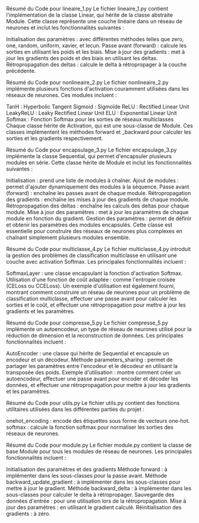 Résumé du Code pour lineaire_1.py
Le fichier lineaire_1.py contient l'implémentation de la classe Linear, qui hérite de la classe abstraite Module. Cette classe représente une couche linéaire dans un réseau de neurones et inclut les fonctionnalités suivantes :

Initialisation des paramètres : avec différentes méthodes telles que zero, one, random, uniform, xavier, et lecun.
Passe avant (forward) : calcule les sorties en utilisant les poids et les biais.
Mise à jour des gradients : met à jour les gradients des poids et des biais en utilisant les deltas.
Rétropropagation des deltas : calcule le delta à rétropropager à la couche précédente.


Résumé du Code pour nonlineaire_2.py
Le fichier nonlineaire_2.py implémente plusieurs fonctions d'activation couramment utilisées dans les réseaux de neurones. Ces modules incluent :

TanH : Hyperbolic Tangent
Sigmoid : Sigmoïde
ReLU : Rectified Linear Unit
LeakyReLU : Leaky Rectified Linear Unit
ELU : Exponential Linear Unit
Softmax : Fonction Softmax pour les sorties de réseaux multiclasses
Chaque classe hérite de Activation, qui est une sous-classe de Module. Ces classes implémentent les méthodes forward et _backward pour calculer les sorties et les gradients respectivement.


Résumé du Code pour encapsulage_3.py
Le fichier encapsulage_3.py implémente la classe Sequential, qui permet d'encapsuler plusieurs modules en série. Cette classe hérite de Module et inclut les fonctionnalités suivantes :

Initialisation : prend une liste de modules à chaîner.
Ajout de modules : permet d'ajouter dynamiquement des modules à la séquence.
Passe avant (forward) : enchaîne les passes avant de chaque module.
Rétropropagation des gradients : enchaîne les mises à jour des gradients de chaque module.
Rétropropagation des deltas : enchaîne les calculs des deltas pour chaque module.
Mise à jour des paramètres : met à jour les paramètres de chaque module en fonction du gradient.
Gestion des paramètres : permet de définir et obtenir les paramètres des modules encapsulés.
Cette classe est essentielle pour construire des réseaux de neurones plus complexes en chaînant simplement plusieurs modules ensemble.


Résumé du Code pour multiclasse_4.py
Le fichier multiclasse_4.py introduit la gestion des problèmes de classification multiclasse en utilisant une couche avec activation Softmax. Les principales fonctionnalités incluent :

SoftmaxLayer : une classe encapsulant la fonction d'activation Softmax.
Utilisation d'une fonction de coût adaptée : comme l'entropie croisée (CELoss ou CCELoss).
Un exemple d'utilisation est également fourni, montrant comment construire un réseau de neurones pour un problème de classification multiclasse, effectuer une passe avant pour calculer les sorties et le coût, et effectuer une rétropropagation pour mettre à jour les gradients et les paramètres.


Résumé du Code pour compresse_5.py
Le fichier compresse_5.py implémente un autoencodeur, un type de réseau de neurones utilisé pour la réduction de dimension et la reconstruction de données. Les principales fonctionnalités incluent :

AutoEncoder : une classe qui hérite de Sequential et encapsule un encodeur et un décodeur.
Méthode parameters_sharing : permet de partager les paramètres entre l'encodeur et le décodeur en utilisant la transposée des poids.
Exemple d'utilisation : montre comment créer un autoencodeur, effectuer une passe avant pour encoder et décoder les données, et effectuer une rétropropagation pour mettre à jour les gradients et les paramètres.


Résumé du Code pour utils.py
Le fichier utils.py contient des fonctions utilitaires utilisées dans les différentes parties du projet :

onehot_encoding : encode des étiquettes sous forme de vecteurs one-hot.
softmax : calcule la fonction softmax pour normaliser les sorties des réseaux de neurones.


Résumé du Code pour module.py
Le fichier module.py contient la classe de base Module pour tous les modules de réseau de neurones. Les principales fonctionnalités incluent :

Initialisation des paramètres et des gradients
Méthode forward : à implémenter dans les sous-classes pour la passe avant.
Méthode backward_update_gradient : à implémenter dans les sous-classes pour mettre à jour le gradient.
Méthode backward_delta : à implémenter dans les sous-classes pour calculer le delta à rétropropager.
Sauvegarde des données d'entrée : pour une utilisation lors de la rétropropagation.
Mise à jour des paramètres : en utilisant le gradient calculé.
Réinitialisation des gradients : à zéro.

